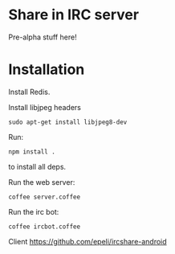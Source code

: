 # Share in IRC server

Pre-alpha stuff here!

# Installation

Install Redis.

Install libjpeg headers

    sudo apt-get install libjpeg8-dev

Run:

    npm install .

to install all deps.

Run the web server:

    coffee server.coffee

Run the irc bot:

    coffee ircbot.coffee


Client https://github.com/epeli/ircshare-android
